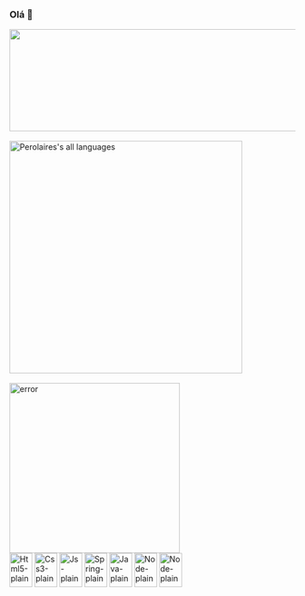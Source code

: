 ### Olá 🍵
<div>
  <a href = "https://github.com/Pedrolaires">
    <img align="center" width="550em" height="180em" src="https://github-readme-stats.vercel.app/api?username=Pedrolaires&hide=contribs,prs&show_icons=true&theme=dracula"/>
    <br><br>
      <img width="410em" src="https://github-readme-stats.vercel.app/api/top-langs/?username=Pedrolaires&layout=compact&theme=dracula" alt="Perolaires's all languages"/>
  </a>
</div>
<div style="display=flex">
    <br>
      <img align="center" alt="error" width="300px" src="https://thumbs.gfycat.com/InferiorAnxiousAustralianfreshwatercrocodile-max-14mb.gif"/>
</div>
<div style="width=180em">
  <img align="center" alt="Html5-plain" height ="60" width="40" src="https://cdn.jsdelivr.net/gh/devicons/devicon/icons/html5/html5-original.svg" />
  <img align="center" alt="Css3-plain" height ="60" width="40" src="https://cdn.jsdelivr.net/gh/devicons/devicon/icons/css3/css3-plain-wordmark.svg" />
  <img align="center" alt="Js-plain" height ="60" width="40" src="https://cdn.jsdelivr.net/gh/devicons/devicon/icons/javascript/javascript-plain.svg" />
  <img align="center" alt="Spring-plain" height ="60" width="40" src="https://cdn.jsdelivr.net/gh/devicons/devicon/icons/spring/spring-original.svg" />
  <img align="center" alt="Java-plain" height ="60" width="40" src="https://cdn.jsdelivr.net/gh/devicons/devicon/icons/java/java-original.svg" />
  <img align="center" alt="Node-plain" height ="60" width="40" src="https://cdn.jsdelivr.net/gh/devicons/devicon/icons/nodejs/nodejs-original.svg" />
  <img align="center" alt="Node-plain" height ="60" width="40" src="https://cdn.jsdelivr.net/gh/devicons/devicon/icons/react/react-original-wordmark.svg" />
</div>
<!--  ![Snake animation](https://github.com/Pedrolaires/Pedrolaires/blob/output/github-contribution-grid-snake.svg) -->

